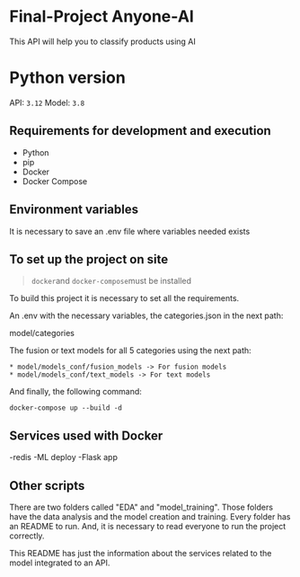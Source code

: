 # Final-Project Anyone-AI 
This API will help you to classify products using AI

# Python version
API:
`3.12`
Model:
`3.8`

## Requirements for development and execution

* Python
* pip
* Docker
* Docker Compose

## Environment variables
It is necessary to save an .env file where variables needed exists


## To set up the project on site
> `docker`and `docker-compose`must be installed

To build this project it is necessary to set all the requirements.

An .env with the necessary variables, the categories.json in the next path:

model/categories

The fusion or text models for all 5 categories using the next path:

    * model/models_conf/fusion_models -> For fusion models
    * model/models_conf/text_models -> For text models

And finally, the following command:

```
docker-compose up --build -d
```

## Services used with Docker

-redis
-ML deploy
-Flask app


## Other scripts

There are two folders called "EDA" and "model_training". Those folders have the data analysis and the model creation and training. Every folder has an README to run. And, it is necessary to read everyone to run the project correctly. 

This README has just the information about the services related to the model integrated to an API. 